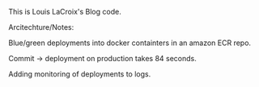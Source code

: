This is Louis LaCroix's Blog code.

Arcitechture/Notes:

Blue/green deployments into docker containters in an amazon ECR repo.

Commit -> deployment on production takes 84 seconds.

Adding monitoring of deployments to logs.